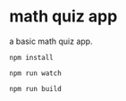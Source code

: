 # math quiz app
a basic math quiz app.

```
npm install
```

```
npm run watch
```

```
npm run build
```
